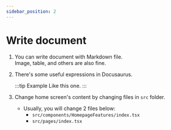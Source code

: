 ```yaml
---
sidebar_position: 2
---
```


# Write document

1. You can write document with Markdown file.  
   Image, table, and others are also fine.

2. There's some useful expressions in Docusaurus.

   :::tip Example
   Like this one.
   :::

3. Change home screen's content by changing files in `src` folder.

   - Usually, you will change 2 files below:
     - `src/components/HomepageFeatures/index.tsx`
     - `src/pages/index.tsx`
